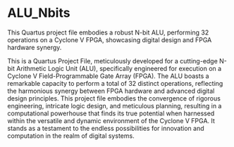 # ALU_Nbits
This Quartus project file embodies a robust N-bit ALU, performing 32 operations on a Cyclone V FPGA, showcasing digital design and FPGA hardware synergy.


This is a Quartus Project File, meticulously developed for a cutting-edge N-bit Arithmetic Logic Unit (ALU), specifically engineered for execution on a Cyclone V Field-Programmable Gate Array (FPGA). The ALU boasts a remarkable capacity to perform a total of 32 distinct operations, reflecting the harmonious synergy between FPGA hardware and advanced digital design principles. This project file embodies the convergence of rigorous engineering, intricate logic design, and meticulous planning, resulting in a computational powerhouse that finds its true potential when harnessed within the versatile and dynamic environment of the Cyclone V FPGA. It stands as a testament to the endless possibilities for innovation and computation in the realm of digital systems.
